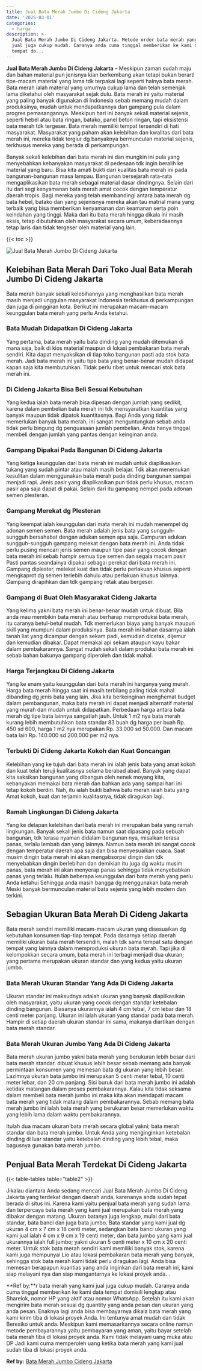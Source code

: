 ```yaml
---
title: Jual Bata Merah Jumbo Di Cideng Jakarta
date: '2025-03-01'
categories:
  - harga
description: >-
  Jual Bata Merah Jumbo Di Cideng Jakarta. Metode order bata merah yang kami
  jual juga cukup mudah. Caranya anda cuma tinggal memberikan ke kami data
  tempat do...
---
```


**Jual Bata Merah Jumbo Di Cideng Jakarta** – Meskipun zaman sudah maju dan bahan material pun jenisnya kian berkembang akan tetapi bukan berarti tipe-macam material yang lama tdk terpakai lagi seperti halnya bata merah. Bata merah ialah material yang umurnya cukup lama dan telah semenjak lama diketahui oleh masyarakat sejak dulu. Bata merah ini yaitu material yang paling banyak digunakan di Indonesia sebab memang mudah dalam produksinya, mudah untuk mendapatkannya dan gampang pula dalam progres pemasangannya. Meskipun hari ini banyak sekali material sejenis, seperti hebel atau bata ringan, batako, panel beton ringan, tapi eksistensi bata merah tdk tergeser. Bata merah memiliki tempat tersendiri di hati masyarakat. Masyarakat yang paham akan kelebihan dan kwalitas dari bata merah ini, mereka tidak tergiur dg banyaknya bermunculan material sejenis, terkhusus mereka yang berada di perkampungan.

Banyak sekali kelebihan dari bata merah ini dan mungkin ini pula yang menyebabkan kebanyakan masyarakat di pedesaan tdk ingin beralih ke material yang baru. Bisa kita amati bukti dari kualitas bata merah ini pada bangunan-bangunan masa lampau. Bangunan bersejarah rata-rata mengaplikasikan bata merah sebagai material dasar dindingnya. Selain dari itu dari segi kenyamanan bata merah amat cocok dengan temperatur daerah tropis. Bagi mereka yang telah membandingi antara bata merah dg bata hebel, batako dan yang sejenisnya mereka akan tau matrial mana yang terbaik yang bisa memberikan kenyamanan dan keamanan serta poin keindahan yang tinggi. Maka dari itu bata merah hingga dikala ini masih eksis, tetap dibutuhkan oleh masyarakat secara umum, keberadaannya tetap laris dan tidak tergeser oleh material yang lain.

{{< toc >}}

![Jual Bata Merah Jumbo Di Cideng Jakarta](/images/jual-bata-merah-26.png)

## Kelebihan Bata Merah Dari Toko Jual Bata Merah Jumbo Di Cideng Jakarta

Bata merah banyak sekali kelebihannya yang menghasilkan bata merah masih menjadi unggulan masyarakat Indonesia terkhusus di perkampungan dan juga di pinggiran kota. Berikut ini merupakan macam-macam keunggulan bata merah yang perlu Anda ketahui.

### Bata Mudah Didapatkan Di Cideng Jakarta

Yang pertama, bata merah yaitu bata dinding yang mudah ditemukan di mana saja, baik di kios material maupun di lokasi pembakaran bata merah sendiri. Kita dapat menyaksikan di tiap toko bangunan pasti ada stok bata merah. Jadi bata merah ini yaitu tipe bata yang benar-benar mudah didapat kapan saja kita membutuhkan. Tidak perlu ribet untuk mencari stok bata merah ini.

### Di Cideng Jakarta Bisa Beli Sesuai Kebutuhan

Yang kedua ialah bata merah bisa dipesan dengan jumlah yang sedikit, karena dalam pembelian bata merah ini tdk mensyaratkan kuantitas yang banyak maupun tidak dipatok kuantitasnya. Bagi Anda yang tidak memerlukan banyak bata merah, ini sangat menguntungkan sebab anda tidak perlu bingung dg penguasaan jumlah pembelian. Anda hanya tinggal membeli dengan jumlah yang pantas dengan keinginan anda.

### Gampang Dipakai Pada Bangunan Di Cideng Jakarta

Yang ketiga keunggulan dari bata merah ini mudah untuk diaplikasikan tukang yang sudah pintar atau malah masih belajar. Tdk akan menemukan kesulitan dalam menggunakan bata merah pada dinding bangunan sampai menjadi rapi. Jenis pasir yang diaplikasikan pun tidak perlu khusus, macam pasir apa saja dapat di pakai. Selain dari itu gampang nempel pada adonan semen plesteran.

### Gampang Merekat dg Plesteran

Yang keempat ialah keunggulan dari mata merah ini mudah menempel dg adonan semen semen. Bata merah adalah jenis bata yang sungguh-sungguh bersahabat dengan adukan semen apa saja. Campuran adukan sungguh-sungguh gampang melekat dengan bata merah ini. Anda tidak perlu pusing mencari jenis semen maupun tipe pasir yang cocok dengan bata merah ini sebab hampir semua tipe semen dan segala macam pasir Pasti pantas seandainya dipakai sebagai perekat dari bata merah ini. Gampang diplester, melekat kuat dan tidak perlu perlakuan khusus seperti mengkaprot dg semen terlebih dahulu atau perlakuan khusus lainnya. Gampang dirapihkan dan tdk gampang retak atau bergeser.

### Gampang di Buat Oleh Masyarakat Cideng Jakarta

Yang kelima yakni bata merah ini benar-benar mudah untuk dibuat. Bila anda mau membikin bata merah atau berharap memproduksi bata merah, itu caranya betul-betul mudah. Tdk memerlukan biaya yang banyak maupun skill yang mumpuni dalam produksinya. Bata merah ini bahan dasarnya ialah tanah liat yang dicampur dengan sekam padi, kemudian dicetak, dijemur dan kemudian dibakar. Dapat memakai api sekam ataupun kayu bakar dalam pembakarannya. Sangat mudah sekali dalam produksi bata merah ini sebab bahan bakunya gampang diperoleh dan tidak mahal.

### Harga Terjangkau Di Cideng Jakarta

Yang ke enam yaitu keunggulan dari bata merah ini harganya yang murah. Harga bata merah hingga saat ini masih terbilang paling tidak mahal dibanding dg jenis bata yang lain. Jika kita berkeinginan menghemat budget dalam pembangunan, maka bata merah ini dapat menjadi alternatif material yang murah dan mudah untuk didapatkan. Perbedaan harga antara bata merah dg tipe bata lainnya sangatlah jauh. Untuk 1 m2 nya bata merah kurang lebih membutuhkan bata standar 83 buah dg harga per buah Rp. 450 sd 600, harga 1 m2 nya merupakan Rp. 33.000 sd 50.000. Dan macam bata lain Rp. 140.000 sd 200.000 per m2 nya.

### Terbukti Di Cideng Jakarta Kokoh dan Kuat Goncangan

Kelebihan yang ke tujuh dari bata merah ini ialah jenis bata yang amat kokoh dan kuat telah teruji kualitasnya selama berabad abad. Banyak yang dapat kita saksikan bangunan yang dibangun oleh nenek moyang kita, kebanyakan memakai bata merah dan bahkan ada yang sampai hari ini tetap kokoh berdiri. Nah, itu ialah bukti bahwa batu merah ialah batu yang Amat kokoh, kuat dan terjamin kualitasnya, tidak diragukan lagi.

### Ramah Lingkungan Di Cideng Jakarta

Yang ke delapan kelebihan dari bata merah ini merupakan bata yang ramah lingkungan. Banyak sekali jenis bata namun saat dipasang pada sebuah bangunan, tdk terasa nyaman didalam bangunan nya, misalkan terasa panas, terlalu lembab dan yang lainnya. Namun bata merah ini sangat cocok dengan temperatur daerah apa saja dan bisa menyesuaikan cuaca. Saat musim dingin bata merah ini akan mengabsorpsi dingin dan tdk menyebabkan dingin berlebihan dan demikian itu juga dg waktu musim panas, bata merah ini akan menyerap panas sehingga tidak menyebabkan panas yang terlalu. Itulah beberapa keunggulan dari bata merah yang perlu Anda ketahui Sehingga anda masih bangga dg menggunakan bata merah Meski banyak bermunculan material bata sejenis yang lebih modern dan terkini.

## Sebagian Ukuran Bata Merah Di Cideng Jakarta

Bata merah sendiri memiliki macam-macam ukuran yang disesuaikan dg kebutuhan konsumen tiap-tiap tempat. Pada dasarnya setiap daerah memiliki ukuran bata merah tersendiri, malah tdk sama tempat satu dengan tempat yang lainnya dalam memproduksi ukuran bata merah. Tapi jika di kelompokkan secara umum, bata merah ini terbagi menjadi dua ukuran; yang pertama merupakan ukuran standar dan yang kedua yaitu ukuran jumbo.

### Bata Merah Ukuran Standar Yang Ada Di Cideng Jakarta

Ukuran standar ini maksudnya adalah ukuran yang banyak diaplikasikan oleh masyarakat, yaitu ukuran yang cocok dengan standar ketebalan dinding bangunan. Biasanya ukurannya ialah 4 cm tebal, 7 cm lebar dan 18 centi meter panjang. Ukuran ini ialah ukuran yang standar pada bata merah. Hampir di setiap daerah ukuran standar ini sama, makanya diartikan dengan bata merah standar.

### Bata Merah Ukuran Jumbo Yang Ada Di Cideng Jakarta

Bata merah ukuran jumbo yakni bata merah yang berukuran lebih besar dari bata merah standar. dibuat khusus lebih besar sebab memang ada banyak permintaan konsumen yang memesan bata dg ukuran yang lebih besar. Lazimnya ukuran bata jumbo ini merupakan 5 centi meter tebal, 10 centi meter lebar, dan 20 cm panjang. Sisi buruk dari bata merah jumbo ini adalah ketidak matangan dalam proses pembakarannya. Kalau kita tidak seksama dalam membeli bata merah jumbo ini maka kita akan mendapati macam bata merah yang tidak matang dalam pembakarannya. Sebab memang bata merah jumbo ini ialah bata merah yang berukuran besar memerlukan waktu yang lebih lama dalam waktu pembakarannya.

Itulah dua macam ukuran bata merah secara global yakni; bata merah standar dan bata merah jumbo. Untuk Anda yang menginginkan ketebalan dinding di luar standar yaitu ketebalan dinding yang lebih tebal, maka bagusnya gunakan bata merah jumbo.

## Penjual Bata Merah Terdekat Di Cideng Jakarta

{{< table-tables table="table2" >}}

Jikalau diantara Anda sedang mencari Jual Bata Merah Jumbo Di Cideng Jakarta yang terdekat dengan daerah anda, karenanya anda sudah tepat berada di situs ini. Karena kami yaitu penjual bata merah yang sudah lama dan terpercaya bata merah yang kami jual merupakan bata merah yang dibakar dengan matang. Ukuran batanya juga lengkap, mulai dari bata standar, bata banci dan juga bata jumbo. Bata standar yang kami jual dg ukuran 4 cm x 7 cm x 18 centi meter, sedangkan bata banci ukuran yang kami jual ialah 4 cm x 9 cm x 19 centi meter, dan bata jumbo yang kami jual ukurannya ialah full jumbo; yakni ukuran 5 centi meter x 10 cm x 20 centi meter. Untuk stok bata merah sendiri kami memiliki banyak stok, karena kami juga mempunyai Lio atau lokasi pembakaran bata merah yang banyak, sehingga stok bata merah kami tidak perlu diragukan lagi. Anda bisa memesan berapapun kuantias yang anda inginkan dari bata merah ini, kami siap melayani nya dan siap mengantarnya ke lokasi proyek anda.
.

**Ref by:**r bata merah yang kami jual juga cukup mudah. Caranya anda cuma tinggal memberikan ke kami data tempat domisili lengkap atau Sharelok, nomor HP yang aktif atau nomor WhatsApp. Setelah itu kami akan mengirim bata merah sesuai dg quantity yang anda pesan dan ukuran yang anda pesan. Enaknya lagi anda bisa membayarnya dikala bata merah yang kami kirim tiba di lokasi proyek Anda. Ini tentunya amat mudah dan tidak Beresiko untuk anda. Meskipun kami memasarkannya secara online namun metode pembayarannya yaitu pembayaran yang aman, yaitu bayar setelah bata merah tiba di lokasi proyek anda. Kami tidak melayani uang muka atau DP Jadi kami cuma memperoleh uang ketika bata merah yang kami jual sudah tiba di lokasi proyek anda.

**Ref by:** [Bata Merah Jumbo Cideng Jakarta](https://id.wikipedia.org/wiki/Bata)
